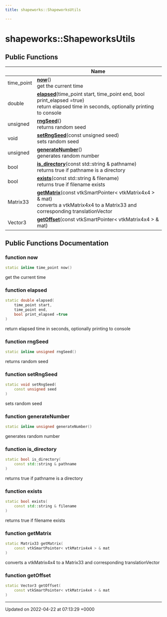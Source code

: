 ```yaml
---
title: shapeworks::ShapeworksUtils

---
```


# shapeworks::ShapeworksUtils





## Public Functions

|                | Name           |
| -------------- | -------------- |
| time_point | **[now](../Classes/classshapeworks_1_1ShapeworksUtils.md#function-now)**()<br>get the current time  |
| double | **[elapsed](../Classes/classshapeworks_1_1ShapeworksUtils.md#function-elapsed)**(time_point start, time_point end, bool print_elapsed =true)<br>return elapsed time in seconds, optionally printing to console  |
| unsigned | **[rngSeed](../Classes/classshapeworks_1_1ShapeworksUtils.md#function-rngseed)**()<br>returns random seed  |
| void | **[setRngSeed](../Classes/classshapeworks_1_1ShapeworksUtils.md#function-setrngseed)**(const unsigned seed)<br>sets random seed  |
| unsigned | **[generateNumber](../Classes/classshapeworks_1_1ShapeworksUtils.md#function-generatenumber)**()<br>generates random number  |
| bool | **[is_directory](../Classes/classshapeworks_1_1ShapeworksUtils.md#function-is-directory)**(const std::string & pathname)<br>returns true if pathname is a directory  |
| bool | **[exists](../Classes/classshapeworks_1_1ShapeworksUtils.md#function-exists)**(const std::string & filename)<br>returns true if filename exists  |
| Matrix33 | **[getMatrix](../Classes/classshapeworks_1_1ShapeworksUtils.md#function-getmatrix)**(const vtkSmartPointer< vtkMatrix4x4 > & mat)<br>converts a vtkMatrix4x4 to a Matrix33 and corresponding translationVector  |
| Vector3 | **[getOffset](../Classes/classshapeworks_1_1ShapeworksUtils.md#function-getoffset)**(const vtkSmartPointer< vtkMatrix4x4 > & mat) |

## Public Functions Documentation

### function now

```cpp
static inline time_point now()
```

get the current time 

### function elapsed

```cpp
static double elapsed(
    time_point start,
    time_point end,
    bool print_elapsed =true
)
```

return elapsed time in seconds, optionally printing to console 

### function rngSeed

```cpp
static inline unsigned rngSeed()
```

returns random seed 

### function setRngSeed

```cpp
static void setRngSeed(
    const unsigned seed
)
```

sets random seed 

### function generateNumber

```cpp
static inline unsigned generateNumber()
```

generates random number 

### function is_directory

```cpp
static bool is_directory(
    const std::string & pathname
)
```

returns true if pathname is a directory 

### function exists

```cpp
static bool exists(
    const std::string & filename
)
```

returns true if filename exists 

### function getMatrix

```cpp
static Matrix33 getMatrix(
    const vtkSmartPointer< vtkMatrix4x4 > & mat
)
```

converts a vtkMatrix4x4 to a Matrix33 and corresponding translationVector 

### function getOffset

```cpp
static Vector3 getOffset(
    const vtkSmartPointer< vtkMatrix4x4 > & mat
)
```


-------------------------------

Updated on 2022-04-22 at 07:13:29 +0000